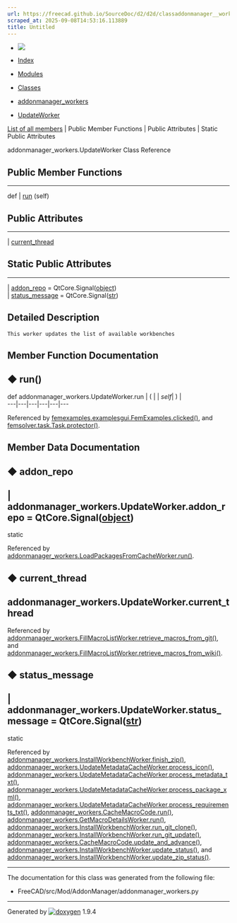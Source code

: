 ```yaml
---
url: https://freecad.github.io/SourceDoc/d2/d2d/classaddonmanager__workers_1_1UpdateWorker.html
scraped_at: 2025-09-08T14:53:16.113889
title: Untitled
---
```


  * [ ![](https://www.freecad.org/svg/logo-freecad.svg) ](https://freecadweb.org "FreeCAD")
  * [Index](../../index.html "Index")
  * [Modules](../../modules.html "Modules list")
  * [Classes](../../annotated.html "Annotated list")

  * [addonmanager_workers](../../d7/da4/namespaceaddonmanager__workers.html)
  * [UpdateWorker](../../d2/d2d/classaddonmanager__workers_1_1UpdateWorker.html)

[List of all members](../../d7/df3/classaddonmanager__workers_1_1UpdateWorker-members.html) | Public Member Functions | Public Attributes | Static Public Attributes

addonmanager_workers.UpdateWorker Class Reference

##  Public Member Functions  
  
---  
def | [run](../../d2/d2d/classaddonmanager__workers_1_1UpdateWorker.html#a846779872d87246408c0197a12d6e5c9) (self)  
  
##  Public Attributes  
  
---  
|
[current_thread](../../d2/d2d/classaddonmanager__workers_1_1UpdateWorker.html#a0c48da9f79a18d97f6d0deb9321fee11)  
  
##  Static Public Attributes  
  
---  
|
[addon_repo](../../d2/d2d/classaddonmanager__workers_1_1UpdateWorker.html#aae70d6db7bb370536c65dbe841ef2f7d)
= QtCore.Signal([object](../../dc/dd8/classobject.html))  
|
[status_message](../../d2/d2d/classaddonmanager__workers_1_1UpdateWorker.html#a3204eada4090de9f92bd6508f9ecbc54)
= QtCore.Signal([str](../../d9/d36/classstr.html))  
  
## Detailed Description

    
    
    This worker updates the list of available workbenches

## Member Function Documentation

## ◆ run()

def addonmanager_workers.UpdateWorker.run  | ( |  | _self_| ) |   
---|---|---|---|---|---  
  
Referenced by
[femexamples.examplesgui.FemExamples.clicked()](../../d2/db9/classfemexamples_1_1examplesgui_1_1FemExamples.html#ad3b96de3e075bb69e51539a3c99dfd14),
and
[femsolver.task.Task.protector()](../../de/d04/classfemsolver_1_1task_1_1Task.html#a913c60a87594a8bfe76580d27effcb51).

## Member Data Documentation

## ◆ addon_repo

| addonmanager_workers.UpdateWorker.addon_repo =
QtCore.Signal([object](../../dc/dd8/classobject.html))  
---  
static  
  
Referenced by
[addonmanager_workers.LoadPackagesFromCacheWorker.run()](../../d2/d8e/classaddonmanager__workers_1_1LoadPackagesFromCacheWorker.html#aa6200a9f877fc435439aa5d9c18e63e6).

## ◆ current_thread

addonmanager_workers.UpdateWorker.current_thread  
---  
  
Referenced by
[addonmanager_workers.FillMacroListWorker.retrieve_macros_from_git()](../../db/dd0/classaddonmanager__workers_1_1FillMacroListWorker.html#a10ee78b1d84f50a0ca27e2887239ad32),
and
[addonmanager_workers.FillMacroListWorker.retrieve_macros_from_wiki()](../../db/dd0/classaddonmanager__workers_1_1FillMacroListWorker.html#a3f024a71e79c2e9c92e240913af1b8b6).

## ◆ status_message

| addonmanager_workers.UpdateWorker.status_message =
QtCore.Signal([str](../../d9/d36/classstr.html))  
---  
static  
  
Referenced by
[addonmanager_workers.InstallWorkbenchWorker.finish_zip()](../../d7/dc6/classaddonmanager__workers_1_1InstallWorkbenchWorker.html#aafea671f9554ba9e2f58208d011e1823),
[addonmanager_workers.UpdateMetadataCacheWorker.process_icon()](../../d5/d0f/classaddonmanager__workers_1_1UpdateMetadataCacheWorker.html#a5cf0fd0e4fa73b73a2c13988752593f0),
[addonmanager_workers.UpdateMetadataCacheWorker.process_metadata_txt()](../../d5/d0f/classaddonmanager__workers_1_1UpdateMetadataCacheWorker.html#a921a85ca0055b090e171a8a9d2b0d7a9),
[addonmanager_workers.UpdateMetadataCacheWorker.process_package_xml()](../../d5/d0f/classaddonmanager__workers_1_1UpdateMetadataCacheWorker.html#ad05f76bd86f0e2ad319c5b65ec4ce242),
[addonmanager_workers.UpdateMetadataCacheWorker.process_requirements_txt()](../../d5/d0f/classaddonmanager__workers_1_1UpdateMetadataCacheWorker.html#a1f5b401874bff312cf4979ab5031ec74),
[addonmanager_workers.CacheMacroCode.run()](../../d3/d5f/classaddonmanager__workers_1_1CacheMacroCode.html#a337d9ec4228904f76fd1ed0b5e28944f),
[addonmanager_workers.GetMacroDetailsWorker.run()](../../d9/ded/classaddonmanager__workers_1_1GetMacroDetailsWorker.html#ab8de4d0260c284fe15f46e977d4a85d8),
[addonmanager_workers.InstallWorkbenchWorker.run_git_clone()](../../d7/dc6/classaddonmanager__workers_1_1InstallWorkbenchWorker.html#a6a2d19b2a80037740caebe6a694ec544),
[addonmanager_workers.InstallWorkbenchWorker.run_git_update()](../../d7/dc6/classaddonmanager__workers_1_1InstallWorkbenchWorker.html#a2476b9e40d1e3c156e73fa57751343e8),
[addonmanager_workers.CacheMacroCode.update_and_advance()](../../d3/d5f/classaddonmanager__workers_1_1CacheMacroCode.html#a66013edd1a442f8da1e606cff5f9d631),
[addonmanager_workers.InstallWorkbenchWorker.update_status()](../../d7/dc6/classaddonmanager__workers_1_1InstallWorkbenchWorker.html#a1c775af73dfc50bd38f5d20b8f30fc60),
and
[addonmanager_workers.InstallWorkbenchWorker.update_zip_status()](../../d7/dc6/classaddonmanager__workers_1_1InstallWorkbenchWorker.html#ab359ae038ce28b1712013e7d2800e7dc).

* * *

The documentation for this class was generated from the following file:

  * FreeCAD/src/Mod/AddonManager/addonmanager_workers.py

* * *

Generated by
[![doxygen](../../doxygen.svg)](https://www.doxygen.org/index.html) 1.9.4

